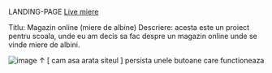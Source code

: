 LANDING-PAGE
<a href="https://grosusergiu.github.io/Landing-Page/">Live miere</a>

Titlu: Magazin online (miere de albine)
Descriere: acesta este un proiect pentru scoala, unde eu am  decis sa fac despre un magazin online unde se vinde miere de albini.

![image](https://github.com/user-attachments/assets/436137a4-ebe7-4a98-bd79-b73e86e2d471)
                                       ↑
                           [ cam asa arata siteul ]
persista unele butoane care functioneaza
